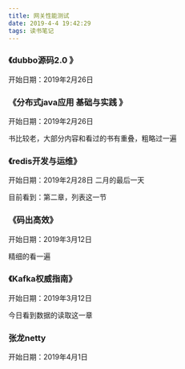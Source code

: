 ```yaml
---
title: 网关性能测试
date: 2019-4-4 19:42:29
tags: 读书笔记
---
```


### 《dubbo源码2.0 》
开始日期：2019年2月26日

### 《分布式java应用 基础与实践 》
开始日期：2019年2月26日

书比较老，大部分内容和看过的书有重叠，粗略过一遍

### 《redis开发与运维》
开始日期：2019年2月28日 二月的最后一天

目前看到：第二章，列表这一节


### 《码出高效》

开始日期：2019年3月12日

精细的看一遍

### 《Kafka权威指南》

开始日期：2019年3月12日

今日看到数据的读取这一章

### 张龙netty
开始日期：2019年4月1日
